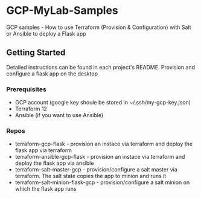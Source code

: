 # GCP-MyLab-Samples

GCP samples - How to use Terraform (Provision & Configuration) with Salt or Ansible to deploy a Flask app

## Getting Started

Detailed instructions can be found in each project's README.
Provision and configure a flask app on the desktop

### Prerequisites

* GCP account (google key shoule be stored in ~/.ssh/my-gcp-key.json)
* Terraform 12 
* Ansible (if you want to use Ansible)


### Repos

* terraform-gcp-flask - provision an instace via terraform and deploy the flask app via terraform
* terraform-ansible-gcp-flask - provision an instace via terraform and deploy the flask app via ansible
* terraform-salt-master-gcp - provision/configure a salt master via terraform. The salt state copies the app to minion and runs it
* terraform-salt-minion-flask-gcp - provision/configure a salt minion on which the flask app runs
